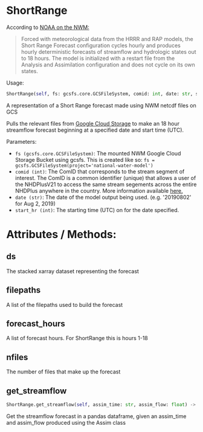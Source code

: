 # ShortRange

According to [NOAA on the NWM:](https://water.noaa.gov/about/nwm)

> Forced with meteorological data from the HRRR and RAP models, the Short Range Forecast configuration cycles hourly and produces hourly deterministic forecasts of streamflow and hydrologic states out to 18 hours. The model is initialized with a restart file from the Analysis and Assimilation configuration and does not cycle on its own states.


Usage:

```python
ShortRange(self, fs: gcsfs.core.GCSFileSystem, comid: int, date: str, start_hr: int, NWMtype='short')
```
A representation of a Short Range forecast made using NWM netcdf files on GCS

Pulls the relevant files from [Google Cloud Storage](https://console.cloud.google.com/marketplace/details/noaa-public/national-water-model?filter=category%3Aclimate&id=2b3b4e1c-20ad-455c-89c5-7c09b82c7f98) to make an 18 hour streamflow forecast beginning
at a specified date and start time (UTC).

Parameters:

 - `fs (gcsfs.core.GCSFileSystem)`: The mounted NWM Google Cloud Storage Bucket using gcsfs.
    This is created like so: `fs = gcsfs.GCSFileSystem(project='national-water-model')`
 - `comid (int)`: The ComID that corresponds to the stream segment of interest.
    The ComID is a common identifier (unique) that allows a user of the NHDPlusV21
    to access the same stream segements across the entire NHDPlus anywhere in the
    country. More information available [here.](http://www.horizon-systems.com/NHDPlus/NHDPlusV2_documentation.php#NHDPlusV2%20User%20Guide)
 - `date (str)`: The date of the model output being used. (e.g. '20190802' for Aug 2, 2019)
 - `start_hr (int)`: The starting time (UTC) on for the date specified.

# Attributes / Methods:

## ds
The stacked xarray dataset representing the forecast
## filepaths
A list of the filepaths used to build the forecast
## forecast_hours
A list of forecast hours. For ShortRange this is hours 1-18
## nfiles
The number of files that make up the forecast
## get_streamflow
```python
ShortRange.get_streamflow(self, assim_time: str, assim_flow: float) -> pandas.core.frame.DataFrame
```
Get the streamflow forecast in a pandas dataframe, given an assim_time and assim_flow produced using the Assim class